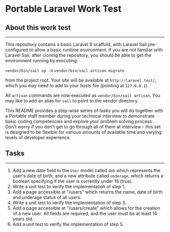 # Portable Laravel Work Test

## About this work test
---
This repository contains a basic Laravel 9 scaffold, with Laravel Sail pre-configured to allow a basic runtime environment.  If you are not familiar with Laravel Sail, after cloning the repository, you should be able to get the environment running by executing:

`vendor/bin/sail up -d`
`vendor/bin/sail artisan migrate`

from the project root.  Your site will be available at `http://laravel.test/`, which you may need to add to your hosts file (pointing at `127.0.0.1`).  

All `artisan` commands are now executed as `vendor/bin/sail artisan`.  You may like to add an alias for `sail` to point to the vendor directory.

This README provides a step-wise series of tasks you will do together with a Portable staff member during your technical interview to demonstrate basic coding competencies and explore your problem solving process.  Don't worry if you don't get to go through all of them at interview - this set is designed to be flexible for various amounts of available time and varying levels of developer experience.

## Tasks
---
1. Add a new date field to the `User` model called `dob` which represents the user's date of birth, and a new attribute called `underage`, which returns a boolean specifying if the user is currently under 18 (true).
2. Write a unit test to verify the implementation of step 1.
3. Add a page accessible at "/users" which returns the name, date of birth and underage status of all users.
4. Write a unit test to verify the implementation of step 3.
5. Add a page accessible at "/users/create" which allows for the creation of a new user.  All fields are required, and the user must be at least 14 years old.
6. Add a unit test to verify the implementation of step 5.
